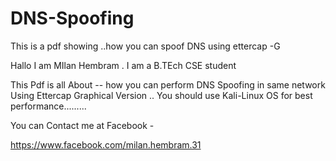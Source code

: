 # DNS-Spoofing
This is a pdf showing ..how you can spoof DNS using ettercap -G

Hallo  I am MIlan Hembram . I am a B.TEch CSE student 

This Pdf is all About -- how you can perform DNS Spoofing in same network Using Ettercap Graphical Version ..
You should use Kali-Linux OS for best performance.........


You can Contact me at Facebook - 

https://www.facebook.com/milan.hembram.31
